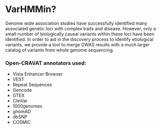 # VarHMMin?


Genome wide association studies have successfully identified many associated genetic loci with complex traits and disease. However, only a small number of biologically causal variants within these loci have been identified. In order to aid in the discovery process to identify etiological variants, we provide a tool to merge GWAS results with a much larger catalog of variants from whole genome sequencing. 

### Open-CRAVAT annotators used:
- Vista Enhancer Browser
- VEST
- Repeat Sequences
- Gencode
- GTEX
- ClinVar
- 1000genomes
- gnomAD
- dbSNP
- COSMIC
